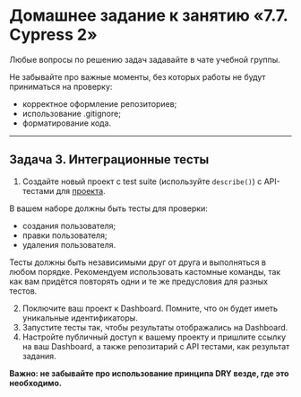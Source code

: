 # Домашнее задание к занятию «7.7. Cypress 2»

Любые вопросы по решению задач задавайте в чате учебной группы.

Не забывайте про важные моменты, без которых работы не будут приниматься на проверку:

- корректное оформление репозиториев;
- использование .gitignore;
- форматирование кода.

---

## Задача 3. Интеграционные тесты

1. Создайте новый проект с test suite (используйте `describe()`) с API-тестами для [проекта](https://petstore.swagger.io/#/).

В вашем наборе должны быть тесты для проверки:

- создания пользователя;
- правки пользователя;
- удаления пользователя.

Тесты должны быть независимыми друг от друга и выполняться в любом порядке. Рекомендуем использовать кастомные команды, так как вам придётся повторять одни и те же предусловия для разных тестов.

2. Поключите ваш проект к Dashboard. Помните, что он будет иметь уникальные идентификаторы.
3. Запустите тесты так, чтобы результаты отображались на Dashboard.
4. Настройте публичный доступ к вашему проекту и пришлите ссылку на ваш Dashboard, а также репозитарий с API тестами, как результат задания.

**Важно: не забывайте про использование принципа DRY везде, где это необходимо.**
